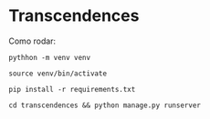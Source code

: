 # Transcendences


Como rodar:

`pythhon -m venv venv`

`source venv/bin/activate`

`pip install -r requirements.txt`

`cd transcendences && python manage.py runserver`
